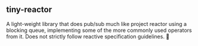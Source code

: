 ## tiny-reactor
A light-weight library that does pub/sub much like project reactor using a blocking queue, implementing some of the more commonly used operators from it. Does not strictly follow reactive specification guidelines. 👹
